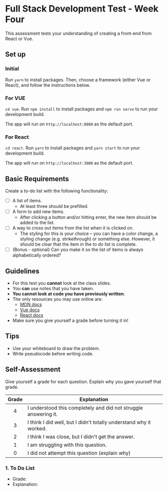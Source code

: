 # Full Stack Development Test - Week Four

This assessment tests your understanding of creating a front-end from React or Vue.

## Set up

### Initial

Run `yarn` to install packages. Then, choose a framework (either Vue or React), and follow the instructions below.

### For VUE

`cd vue`. Run `npm install` to install packages and `npm run serve` to run your development build.

The app will run on `http://localhost:8080` as the default port.

### For React

`cd react`. Run `yarn` to install packages and `yarn start` to run your development build.

The app will run on `http://localhost:3000` as the default port.

## Basic Requirements

Create a to-do list with the following functionality:

- [ ] A list of items.
  - At least three should be prefilled.
- [ ] A form to add new items.
  - After clicking a button and/or hitting enter, the new item should be added to the list.
- [ ] A way to cross out items from the list when it is clicked on.
  - The styling for this is your choice – you can have a color change, a styling change (e.g. strikethrough) or something else. However, it should be clear that the item in the to do list is complete.
- [ ] (Bonus - optional) Can you make it so the list of items is always alphabetically ordered?

## Guidelines

- For this test you **cannot** look at the class slides.
- You **can** use notes that you have taken.
- **You cannot look at code you have previously written**.
- The only resources you may use online are:
  - [MDN docs](https://developer.mozilla.org/en-US/)
  - [Vue docs](https://vuejs.org/v2/guide/)
  - [React docs](https://reactjs.org/docs/hello-world.html)
- Make sure you give yourself a grade before turning it in!

## Tips

- Use your whiteboard to draw the problem.
- Write pseudocode before writing code.

## Self-Assessment

Give yourself a grade for each question. Explain why you gave yourself that grade.

| Grade | Explanation                                                        |
| :---: | ------------------------------------------------------------------ |
|   4   | I understood this completely and did not struggle answering it.    |
|   3   | I think I did well, but I didn't totally understand why it worked. |
|   2   | I think I was close, but I didn't get the answer.                  |
|   1   | I am struggling with this question.                                |
|   0   | I did not attempt this question (explain why)                      |

### 1. To Do List

- Grade:
- Explanation:
